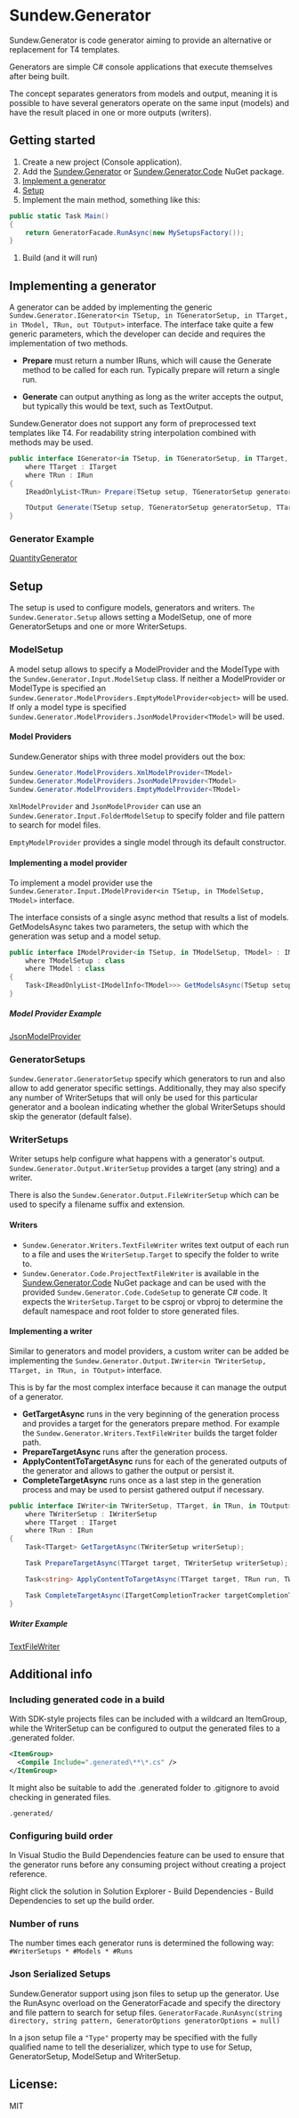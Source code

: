 # Sundew.Generator

Sundew.Generator is code generator aiming to provide an alternative or replacement for T4 templates.

Generators are simple C# console applications that execute themselves after being built.

The concept separates generators from models and output, meaning it is possible to have several generators operate on the same input (models) and have the result placed in one or more outputs (writers).

## **Getting started**

1. Create a new project (Console application).
1. Add the [Sundew.Generator](https://www.nuget.org/packages/Sundew.Generator/) or [Sundew.Generator.Code](https://www.nuget.org/packages/Sundew.Generator.Code/) NuGet package.
1. [Implement a generator](#implement_a_generator)
1. [Setup](#setup)
1. Implement the main method, something like this:

```csharp
public static Task Main()
{
    return GeneratorFacade.RunAsync(new MySetupsFactory());
}
```

1. Build (and it will run)

## <a id="implement_a_generator"></a>**Implementing a generator**

A generator can be added by implementing the generic ```Sundew.Generator.IGenerator<in TSetup, in TGeneratorSetup, in TTarget, in TModel, TRun, out TOutput>``` interface.
The interface take quite a few generic parameters, which the developer can decide and requires the implementation of two methods.

* **Prepare** must return a number IRuns, which will cause the Generate method to be called for each run. Typically prepare will return a single run.

* **Generate** can output anything as long as the writer accepts the output, but typically this would be text, such as TextOutput.

Sundew.Generator does not support any form of preprocessed text templates like T4. For readability string interpolation combined with methods may be used.

```csharp
public interface IGenerator<in TSetup, in TGeneratorSetup, in TTarget, in TModel, TRun, out TOutput> : IGenerator
    where TTarget : ITarget
    where TRun : IRun
{
    IReadOnlyList<TRun> Prepare(TSetup setup, TGeneratorSetup generatorSetup, TTarget target, TModel model, string modelPath);

    TOutput Generate(TSetup setup, TGeneratorSetup generatorSetup, TTarget target, TModel model, TRun run, long index);
}
```

### **Generator Example**
[QuantityGenerator](https://github.com/hugener/Sundew.Quantities/blob/master/Source/Sundew.Quantities.Generator/Quantities/QuantityGenerator.cs)

## <a id="setup"></a>**Setup**

The setup is used to configure models, generators and writers.
```The Sundew.Generator.Setup``` allows setting a ModelSetup, one of more GeneratorSetups and one or more WriterSetups.

### **ModelSetup**

A model setup allows to specify a ModelProvider and the ModelType with the ```Sundew.Generator.Input.ModelSetup``` class. If neither a ModelProvider or ModelType is specified an ```Sundew.Generator.ModelProviders.EmptyModelProvider<object>``` will be used.
If only a model type is specified ```Sundew.Generator.ModelProviders.JsonModelProvider<TModel>``` will be used.

#### **Model Providers**

Sundew.Generator ships with three model providers out the box:

```csharp
Sundew.Generator.ModelProviders.XmlModelProvider<TModel>
Sundew.Generator.ModelProviders.JsonModelProvider<TModel>
Sundew.Generator.ModelProviders.EmptyModelProvider<TModel>
```

```XmlModelProvider``` and ```JsonModelProvider``` can use an ```Sundew.Generator.Input.FolderModelSetup``` to specify folder and file pattern to search for model files.

```EmptyModelProvider``` provides a single model through its default constructor.

#### **Implementing a model provider**

To implement a model provider use the  ```Sundew.Generator.Input.IModelProvider<in TSetup, in TModelSetup, TModel>``` interface.

The interface consists of a single async method that results a list of models.
GetModelsAsync takes two parameters, the setup with which the generation was setup and a model setup.

```csharp
public interface IModelProvider<in TSetup, in TModelSetup, TModel> : IModelProvider
    where TModelSetup : class
    where TModel : class
{
    Task<IReadOnlyList<IModelInfo<TModel>>> GetModelsAsync(TSetup setup, TModelSetup modelSetup);
}
```

##### **Model Provider Example**

[JsonModelProvider](https://github.com/hugener/Sundew.Generator/blob/main/Source/Sundew.Generator/Input/JsonModelProvider.cs)

### **GeneratorSetups**

```Sundew.Generator.GeneratorSetup``` specify which generators to run and also allow to add generator specific settings.
Additionally, they may also specify any number of WriterSetups that will only be used for this particular generator and a boolean indicating whether the global WriterSetups should skip the generator (default false).

### **WriterSetups**

Writer setups help configure what happens with a generator's output. ```Sundew.Generator.Output.WriterSetup``` provides a target (any string) and a writer.

There is also the ```Sundew.Generator.Output.FileWriterSetup``` which can be used to specify a filename suffix and extension.

#### **Writers**

* ```Sundew.Generator.Writers.TextFileWriter``` writes text output of each run to a file and uses the ```WriterSetup.Target``` to specify the folder to write to.
* ```Sundew.Generator.Code.ProjectTextFileWriter``` is available in the [Sundew.Generator.Code](https://www.nuget.org/packages/Sundew.Generator.CodeAnalysis) NuGet package and can be used with the provided ```Sundew.Generator.Code.CodeSetup``` to generate C# code. It expects the ```WriterSetup.Target``` to be csproj or vbproj to determine the default namespace and root folder to store generated files.

#### **Implementing a writer**

Similar to generators and model providers, a custom writer can be added be implementing the ```Sundew.Generator.Output.IWriter<in TWriterSetup, TTarget, in TRun, in TOutput>``` interface.

This is by far the most complex interface because it can manage the output of a generator.

* **GetTargetAsync** runs in the very beginning of the generation process and provides a target for the generators prepare method. For example the ```Sundew.Generator.Writers.TextFileWriter``` builds the target folder path.
* **PrepareTargetAsync** runs after the generation process.
* **ApplyContentToTargetAsync** runs for each of the generated outputs of the generator and allows to gather the output or persist it.
* **CompleteTargetAsync** runs once as a last step in the generation process and may be used to persist gathered output if necessary.

```csharp
public interface IWriter<in TWriterSetup, TTarget, in TRun, in TOutput> : IWriter
    where TWriterSetup : IWriterSetup
    where TTarget : ITarget
    where TRun : IRun
{
    Task<TTarget> GetTargetAsync(TWriterSetup writerSetup);

    Task PrepareTargetAsync(TTarget target, TWriterSetup writerSetup);

    Task<string> ApplyContentToTargetAsync(TTarget target, TRun run, TWriterSetup writerSetup, TOutput output);

    Task CompleteTargetAsync(ITargetCompletionTracker targetCompletionTracker);
}
```

##### **Writer Example**

[TextFileWriter](https://github.com/hugener/Sundew.Generator/blob/main/Source/Sundew.Generator/Output/FileWriterSetup.cs)

## **Additional info**

### **Including generated code in a build**

With SDK-style projects files can be included with a wildcard an ItemGroup, while the WriterSetup can be configured to output the generated files to a .generated folder.

```xml
<ItemGroup>
  <Compile Include=".generated\**\*.cs" />
</ItemGroup>
```

It might also be suitable to add the .generated folder to .gitignore to avoid checking in generated files.

```
.generated/
```

### **Configuring build order**

In Visual Studio the Build Dependencies feature can be used to ensure that the generator runs before any consuming project without creating a project reference.

Right click the solution in Solution Explorer - Build Dependencies - Build Dependencies to set up the build order.

### **Number of runs**

The number times each generator runs is determined the following way:
```#WriterSetups * #Models * #Runs```

### **Json Serialized Setups**

Sundew.Generator support using json files to setup up the generator.
Use the RunAsync overload on the GeneratorFacade and specify the directory and file pattern to search for setup files.
```GeneratorFacade.RunAsync(string directory, string pattern, GeneratorOptions generatorOptions = null)```

In a json setup file a ```"Type"``` property may be specified with the fully qualified name to tell the deserializer, which type to use for Setup, GeneratorSetup, ModelSetup and WriterSetup.

## **License:**

MIT
